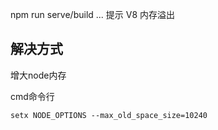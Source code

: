 

npm run serve/build ... 提示 V8 内存溢出


## 解决方式

增大node内存

cmd命令行
```
setx NODE_OPTIONS --max_old_space_size=10240
```